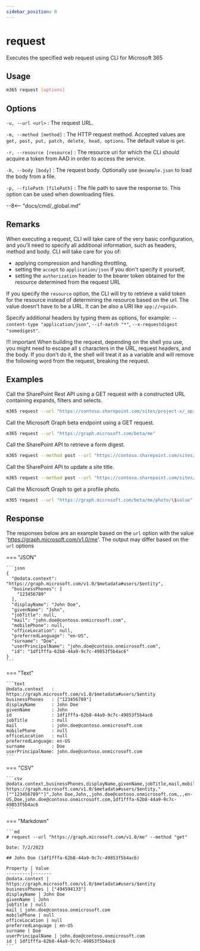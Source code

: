 ```yaml
---
sidebar_position: 0
---
```


# request

Executes the specified web request using CLI for Microsoft 365

## Usage

```sh
m365 request [options]
```

## Options

`-u, --url <url>`
: The request URL.

`-m, --method [method]`
: The HTTP request method. Accepted values are `get, post, put, patch, delete, head, options`. The default value is `get`.

`-r, --resource [resource]`
: The resource uri for which the CLI should acquire a token from AAD in order to access
the service.

`-b, --body [body]`
: The request body. Optionally use `@example.json` to load the body from a file.

`-p, --filePath [filePath]`
: The file path to save the response to. This option can be used when downloading files.

--8<-- "docs/cmd/_global.md"

## Remarks

When executing a request, CLI will take care of the very basic configuration, and you'll need to specify all additional information, such as headers, method and body. CLI will take care for you of:

- applying compression and handling throttling,
- setting the `accept` to `application/json` if you don't specify it yourself,
- setting the `authorization` header to the bearer token obtained for the resource determined from the request URL

If you specify the `resource` option, the CLI will try to retrieve a valid token for the resource instead of determining the resource based on the url. The value doesn't have to be a URL. It can be also a URI like `app://<guid>`.

Specify additional headers by typing them as options, for example: `--content-type "application/json"`, `--if-match "*"`, `--x-requestdigest "somedigest"`.

!!! important
    When building the request, depending on the shell you use, you might need to escape all `$` characters in the URL, request headers, and the body. If you don't do it, the shell will treat it as a variable and will remove the following word from the request, breaking the request.

## Examples

Call the SharePoint Rest API using a GET request with a constructed URL containing expands, filters and selects.

```sh
m365 request --url "https://contoso.sharepoint.com/sites/project-x/_api/web/siteusers?\$filter=IsShareByEmailGuestUser eq true&\$expand=Groups&\$select=Title,LoginName,Email,Groups/LoginName" --accept "application/json;odata=nometadata"
```

Call the Microsoft Graph beta endpoint using a GET request.

```sh
m365 request --url "https://graph.microsoft.com/beta/me"
```

Call the SharePoint API to retrieve a form digest.

```sh
m365 request --method post --url "https://contoso.sharepoint.com/sites/project-x/_api/contextinfo"
```

Call the SharePoint API to update a site title.

```sh
m365 request --method post --url "https://contoso.sharepoint.com/sites/project-x/_api/web" --body '{ "Title": "New title" }' --content-type "application/json" --x-http-method "PATCH"
```

Call the Microsoft Graph to get a profile photo.

```sh
m365 request --url "https://graph.microsoft.com/beta/me/photo/\$value" --filePath ./profile-pic.jpg
```

## Response

The responses below are an example based on the `url` option with the value 'https://graph.microsoft.com/v1.0/me'. The output may differ based on the `url` options

=== "JSON"

    ```json
    {
      "@odata.context": "https://graph.microsoft.com/v1.0/$metadata#users/$entity",
      "businessPhones": [
        "123456789"
      ],
      "displayName": "John Doe",
      "givenName": "John",
      "jobTitle": null,
      "mail": "john.doe@contoso.onmicrosoft.com",
      "mobilePhone": null,
      "officeLocation": null,
      "preferredLanguage": "en-US",
      "surname": "Doe",
      "userPrincipalName": "john.doe@contoso.onmicrosoft.com",
      "id": "1df1fffa-62b8-44a9-9c7c-49853f5b4ac6"
    }
    ```

=== "Text"

    ```text
    @odata.context   : https://graph.microsoft.com/v1.0/$metadata#users/$entity
    businessPhones   : ["123456789"]
    displayName      : John Doe
    givenName        : John
    id               : 1df1fffa-62b8-44a9-9c7c-49853f5b4ac6
    jobTitle         : null
    mail             : john.doe@contoso.onmicrosoft.com
    mobilePhone      : null
    officeLocation   : null
    preferredLanguage: en-US
    surname          : Doe
    userPrincipalName: john.doe@contoso.onmicrosoft.com
    ```

=== "CSV"

    ```csv
    @odata.context,businessPhones,displayName,givenName,jobTitle,mail,mobilePhone,officeLocation,preferredLanguage,surname,userPrincipalName,id
    https://graph.microsoft.com/v1.0/$metadata#users/$entity,"[""123456789""]",John Doe,John,,john.doe@contoso.onmicrosoft.com,,,en-US,Doe,john.doe@contoso.onmicrosoft.com,1df1fffa-62b8-44a9-9c7c-49853f5b4ac6
    ```

=== "Markdown"

    ```md
    # request --url "https://graph.microsoft.com/v1.0/me" --method "get"

    Date: 7/2/2023

    ## John Doe (1df1fffa-62b8-44a9-9c7c-49853f5b4ac6)

    Property | Value
    ---------|-------
    @odata.context | https://graph.microsoft.com/v1.0/$metadata#users/$entity
    businessPhones | ["494594133"]
    displayName | John Doe
    givenName | John
    jobTitle | null
    mail | john.doe@contoso.onmicrosoft.com
    mobilePhone | null
    officeLocation | null
    preferredLanguage | en-US
    surname | Doe
    userPrincipalName | john.doe@contoso.onmicrosoft.com
    id | 1df1fffa-62b8-44a9-9c7c-49853f5b4ac6
    ```
